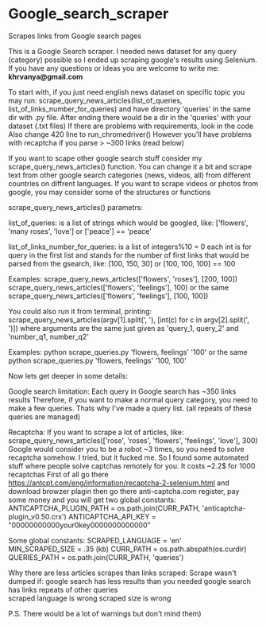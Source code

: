 # Google_search_scraper
Scrapes links from Google search pages 


This is a Google Search scraper. I needed news dataset for any query (category) possible 
so I ended up scraping google's results using Selenium. 
If you have any questions or ideas you are welcome to write me: __khrvanya@gmail.com__


To start with, if you just need english news dataset on specific topic you may run:
scrape_query_news_articles(list_of_queries, list_of_links_number_for_queries)
and have directory 'queries' in the same dir with .py file. After ending
there would be a dir in the 'queries' with your dataset (.txt files)
If there are problems with requirements, look in the code
Also change 420 line to run_chromedriver() 
However you'll have problems with recaptcha if you parse > ~300 links (read below)

If you want to scape other google search stuff consider my 
scrape_query_news_articles() function. You can change it a bit and scrape 
text from other google search categories (news, videos, all) from different 
countries on diffrent languages. 
If you want to scrape videos or photos from google, you may
consider some of the structures or functions


scrape_query_news_articles() parametrs:

list_of_queries: is a list of strings which would be googled, like:
['flowers', 'many roses', 'love'] or ['peace'] == 'peace'

list_of_links_number_for_queries: is a list of integers%10 = 0
each int is for query in the first list and stands for the number 
of first links that would be parsed from the gsearch, like:
[100, 150, 30] or [100, 100, 100] == 100
		
Examples:
scrape_query_news_articles(['flowers', 'roses'], [200, 100])
scrape_query_news_articles(['flowers', 'feelings'], 100)   or the same
scrape_query_news_articles(['flowers', 'feelings'], [100, 100])

You could also run it from terminal, printing:
scrape_query_news_articles(argv[1].split(', '), 
									[int(c) for c in argv[2].split(', ')])
where arguments are the same just given as 
'query_1, query_2' and 'number_q1, number_q2' 

Examples:
python scrape_queries.py 'flowers, feelings' '100'     or the same
python scrape_queries.py 'flowers, feelings' '100, 100'



Now lets get deeper in some details:

Google search limitation:
Each query in Google search has ~350 links results
Therefore, if you want to make a normal query category, you need to make 
a few queries. Thats why I've made a query list.
(all repeats of these queries are managed)

Recaptcha:
If you want to scrape a lot of articles, like:
scrape_query_news_articles(['rose', 'roses', 'flowers', 'feelings', 'love'], 300)
Google would consider you to be a robot ~3 times, so you need to solve
recaptcha somehow. I tried, but it fucked me. So I found some automated stuff
where people solve captchas remotely for you. It costs ~2.2$ for 1000 recaptchas
First of all go there https://antcpt.com/eng/information/recaptcha-2-selenium.html
and download browzer plagin then go there anti-captcha.com register, pay some money
and you will get two global constants:
ANTICAPTCHA_PLUGIN_PATH = os.path.join(CURR_PATH, 'anticaptcha-plugin_v0.50.crx')
ANTICAPTCHA_API_KEY = "00000000000your0key0000000000000"

Some global constants:
SCRAPED_LANGUAGE = 'en'      
MIN_SCRAPED_SIZE = .35        (kb)
CURR_PATH = os.path.abspath(os.curdir)
QUERIES_PATH = os.path.join(CURR_PATH, 'queries')

Why there are less articles scrapes than links scraped:
Scrape wasn't dumped if:
google search has less results than you needed
google search has links repeats of other queries  
scraped language is wrong
scraped size is wrong

P.S. There would be a lot of warnings but don't mind them)




